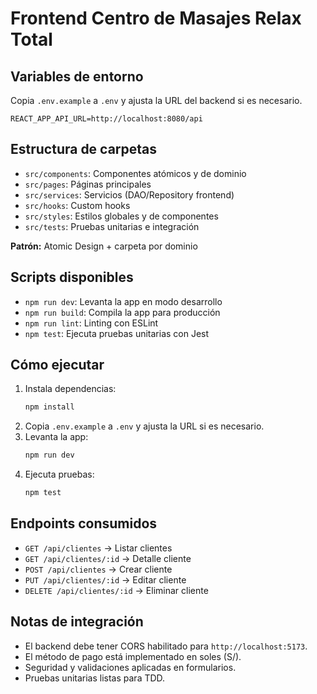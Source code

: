 
# Frontend Centro de Masajes Relax Total

## Variables de entorno

Copia `.env.example` a `.env` y ajusta la URL del backend si es necesario.

```
REACT_APP_API_URL=http://localhost:8080/api
```

## Estructura de carpetas
- `src/components`: Componentes atómicos y de dominio
- `src/pages`: Páginas principales
- `src/services`: Servicios (DAO/Repository frontend)
- `src/hooks`: Custom hooks
- `src/styles`: Estilos globales y de componentes
- `src/tests`: Pruebas unitarias e integración

**Patrón:** Atomic Design + carpeta por dominio

## Scripts disponibles
- `npm run dev`: Levanta la app en modo desarrollo
- `npm run build`: Compila la app para producción
- `npm run lint`: Linting con ESLint
- `npm test`: Ejecuta pruebas unitarias con Jest

## Cómo ejecutar
1. Instala dependencias:
	```sh
	npm install
	```
2. Copia `.env.example` a `.env` y ajusta la URL si es necesario.
3. Levanta la app:
	```sh
	npm run dev
	```
4. Ejecuta pruebas:
	```sh
	npm test
	```

## Endpoints consumidos
- `GET /api/clientes` → Listar clientes
- `GET /api/clientes/:id` → Detalle cliente
- `POST /api/clientes` → Crear cliente
- `PUT /api/clientes/:id` → Editar cliente
- `DELETE /api/clientes/:id` → Eliminar cliente

## Notas de integración
- El backend debe tener CORS habilitado para `http://localhost:5173`.
- El método de pago está implementado en soles (S/).
- Seguridad y validaciones aplicadas en formularios.
- Pruebas unitarias listas para TDD.
